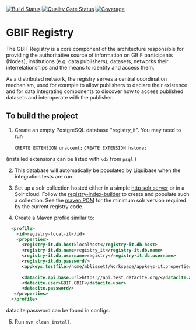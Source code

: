 [![Build Status](https://builds.gbif.org/job/registry/badge/icon?plastic)](https://builds.gbif.org/job/registry/)
[![Quality Gate Status](https://sonar.gbif.org/api/project_badges/measure?project=org.gbif.registry%3Aregistry-motherpom&metric=alert_status)](https://sonar.gbif.org/dashboard?id=org.gbif.registry%3Aregistry-motherpom) 
[![Coverage](https://sonar.gbif.org/api/project_badges/measure?project=org.gbif.registry%3Aregistry-motherpom&metric=coverage)](https://sonar.gbif.org/dashboard?id=org.gbif.registry%3Aregistry-motherpom)


# GBIF Registry

The GBIF Registry is a core component of the architecture responsible for providing the authoritative source of information on GBIF participants (Nodes), institutions (e.g. data publishers), datasets, networks their interrelationships and the means to identify and access them.

As a distributed network, the registry serves a central coordination mechanism, used for example to allow publishers to declare their existence and for data integrating components to discover how to access published datasets and interoperate with the publisher.

## To build the project

1. Create an empty PostgreSQL database "registry_it".  You may need to run

    `CREATE EXTENSION unaccent;`
    `CREATE EXTENSION hstore;`

  (installed extensions can be listed with `\dx` from `psql`.)

2. This database will automatically be populated by Liquibase when the integration tests are run.


3. Set up a solr collection hosted either in a simple [http solr server](http://lucene.apache.org/solr/quickstart.html) or in a Solr cloud. Follow the [registry-index-builder](registry-index-builder/README.md) to create and populate such a collection. See the [maven POM](pom.xml) for the minimum solr version required by the current registry code.

4. Create a Maven profile similar to:

````xml
  <profile>
    <id>registry-local-it</id>
    <properties>
      <registry-it.db.host>localhost</registry-it.db.host>
      <registry-it.db.name>registry_it</registry-it.db.name>
      <registry-it.db.username>registry</registry-it.db.username>
      <registry-it.db.password/>
      <appkeys.testfile>/home/mblissett/Workspace/appkeys-it.properties</appkeys.testfile>
        
      <datacite.api.base.url>https://api.test.datacite.org/</datacite.api.base.url>
      <datacite.user>GBIF.GBIF</datacite.user>
      <datacite.password/>
   </properties>
  </profile>
````
datacite.password can be found in configs.

5. Run `mvn clean install`.
